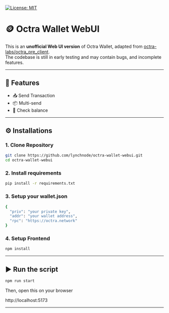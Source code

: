 [![License: MIT](https://img.shields.io/badge/License-MIT-yellow.svg)](LICENSE)

# 🪙 Octra Wallet WebUI

This is an **unofficial Web UI version** of Octra Wallet, adapted from [octra-labs/octra_pre_client](https://github.com/octra-labs/octra_pre_client).  
The codebase is still in early testing and may contain bugs, and incomplete features.

---

## 🚀 Features

- 📤 Send Transaction
- 📦 Multi-send
- 🔁 Check balance

---

## ⚙️ Installations

### 1. Clone Repository

```bash
git clone https://github.com/lynchnode/octra-wallet-webui.git
cd octra-wallet-webui
```

### 2. Install requirements

```bash
pip install -r requirements.txt
```
### 3. Setup your wallet.json

```bash
{
  "priv": "your private key",
  "addr": "your wallet address",
  "rpc": "https://octra.network"
}

```

### 4. Setup Frontend

```bash
npm install
```

---

## ▶️ Run the script

```bash
npm run start
```

Then, open this on your browser

http://localhost:5173

---
